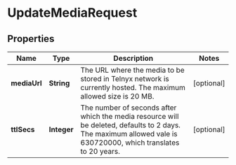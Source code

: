 

# UpdateMediaRequest


## Properties

| Name | Type | Description | Notes |
|------------ | ------------- | ------------- | -------------|
|**mediaUrl** | **String** | The URL where the media to be stored in Telnyx network is currently hosted. The maximum allowed size is 20 MB. |  [optional] |
|**ttlSecs** | **Integer** | The number of seconds after which the media resource will be deleted, defaults to 2 days. The maximum allowed vale is 630720000, which translates to 20 years. |  [optional] |



